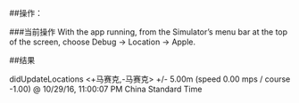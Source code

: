 ##操作：

###当前操作
With the app running, from the Simulator’s menu bar at the top of the screen, choose Debug → Location → Apple.

##结果

didUpdateLocations <+马赛克,-马赛克> +/- 5.00m (speed 0.00 mps / course -1.00) @ 10/29/16, 11:00:07 PM China Standard Time

